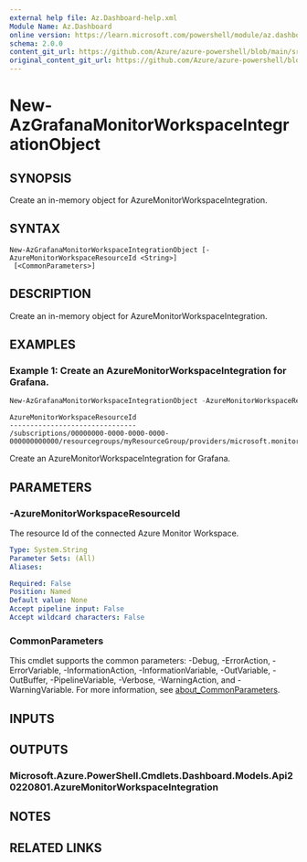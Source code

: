 ```yaml
---
external help file: Az.Dashboard-help.xml
Module Name: Az.Dashboard
online version: https://learn.microsoft.com/powershell/module/az.dashboard/new-azgrafanamonitorworkspaceintegrationobject
schema: 2.0.0
content_git_url: https://github.com/Azure/azure-powershell/blob/main/src/Dashboard/Dashboard/help/New-AzGrafanaMonitorWorkspaceIntegrationObject.md
original_content_git_url: https://github.com/Azure/azure-powershell/blob/main/src/Dashboard/Dashboard/help/New-AzGrafanaMonitorWorkspaceIntegrationObject.md
---
```


# New-AzGrafanaMonitorWorkspaceIntegrationObject

## SYNOPSIS
Create an in-memory object for AzureMonitorWorkspaceIntegration.

## SYNTAX

```
New-AzGrafanaMonitorWorkspaceIntegrationObject [-AzureMonitorWorkspaceResourceId <String>]
 [<CommonParameters>]
```

## DESCRIPTION
Create an in-memory object for AzureMonitorWorkspaceIntegration.

## EXAMPLES

### Example 1: Create an AzureMonitorWorkspaceIntegration for Grafana.
```powershell
New-AzGrafanaMonitorWorkspaceIntegrationObject -AzureMonitorWorkspaceResourceId "/subscriptions/00000000-0000-0000-0000-000000000000/resourcegroups/myResourceGroup/providers/microsoft.monitor/accounts/myAzureMonitorWorkspace"
```

```output
AzureMonitorWorkspaceResourceId
-------------------------------
/subscriptions/00000000-0000-0000-0000-000000000000/resourcegroups/myResourceGroup/providers/microsoft.monitor/accounts/myAzureMonitorWorkspace
```

Create an AzureMonitorWorkspaceIntegration for Grafana.

## PARAMETERS

### -AzureMonitorWorkspaceResourceId
The resource Id of the connected Azure Monitor Workspace.

```yaml
Type: System.String
Parameter Sets: (All)
Aliases:

Required: False
Position: Named
Default value: None
Accept pipeline input: False
Accept wildcard characters: False
```

### CommonParameters
This cmdlet supports the common parameters: -Debug, -ErrorAction, -ErrorVariable, -InformationAction, -InformationVariable, -OutVariable, -OutBuffer, -PipelineVariable, -Verbose, -WarningAction, and -WarningVariable. For more information, see [about_CommonParameters](http://go.microsoft.com/fwlink/?LinkID=113216).

## INPUTS

## OUTPUTS

### Microsoft.Azure.PowerShell.Cmdlets.Dashboard.Models.Api20220801.AzureMonitorWorkspaceIntegration

## NOTES

## RELATED LINKS
